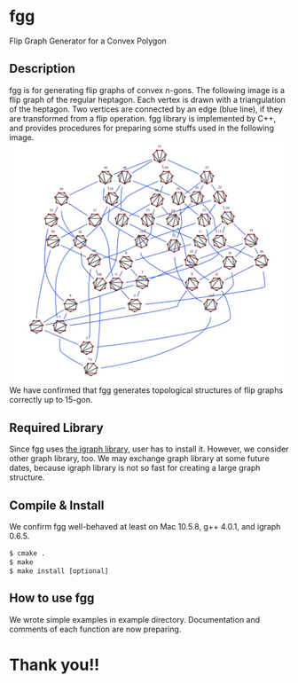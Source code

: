 fgg
===

Flip Graph Generator for a Convex Polygon

Description
---
fgg is for generating flip graphs of convex n-gons. The following
image is a flip graph of the regular heptagon.  Each vertex is
drawn with a triangulation of the heptagon. Two vertices are
connected by an edge (blue line), if they are transformed from
a flip operation. fgg library is implemented by C++, and
provides procedures for preparing some stuffs used in the following
image.
![heptagon](heptagon-image.jpg)
We have confirmed that fgg generates topological structures of
flip graphs correctly up to 15-gon.


Required Library
---
Since fgg uses
[the igraph library](http://igraph.sourceforge.net/ "the igraph library"),
user has to install it.  However, we consider other graph library, too.
We may exchange graph library at some future dates, because igraph
library is not so fast for creating a large graph structure.


Compile &amp; Install
---
We confirm fgg well-behaved at least on Mac 10.5.8, g++ 4.0.1, and
igraph 0.6.5.

	$ cmake .
	$ make
	$ make install [optional]


How to use fgg
---
We wrote simple examples in example directory.  Documentation and
comments of each function are now preparing.



Thank you!!
===



